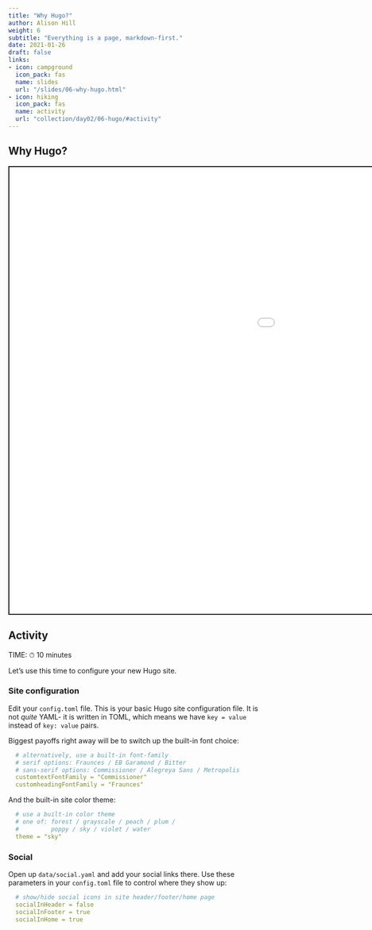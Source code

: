 ```yaml
---
title: "Why Hugo?"
author: Alison Hill
weight: 6
subtitle: "Everything is a page, markdown-first."
date: 2021-01-26
draft: false
links:
- icon: campground
  icon_pack: fas
  name: slides
  url: "/slides/06-why-hugo.html"
- icon: hiking
  icon_pack: fas
  name: activity
  url: "collection/day02/06-hugo/#activity"
---
```


<script src="{{< blogdown/postref >}}index_files/fitvids/fitvids.min.js"></script>

## Why Hugo?

<div class="shareagain" style="min-width:300px;margin:1em auto;">
<iframe src="/slides/06-why-hugo.html" width="1600" height="900" style="border:2px solid currentColor;" loading="lazy" allowfullscreen></iframe>
<script>fitvids('.shareagain', {players: 'iframe'});</script>
</div>

## Activity

TIME: ⏱ 10 minutes

Let’s use this time to configure your new Hugo site.

### Site configuration

Edit your `config.toml` file. This is your basic Hugo site configuration file. It is not *quite* YAML- it is written in TOML, which means we have `key = value` instead of `key: value` pairs.

Biggest payoffs right away will be to switch up the built-in font choice:

``` yaml
  # alternatively, use a built-in font-family
  # serif options: Fraunces / EB Garamond / Bitter
  # sans-serif options: Commissioner / Alegreya Sans / Metropolis
  customtextFontFamily = "Commissioner"
  customheadingFontFamily = "Fraunces"
```

And the built-in site color theme:

``` yaml
  # use a built-in color theme
  # one of: forest / grayscale / peach / plum /
  #         poppy / sky / violet / water
  theme = "sky"
```

### Social

Open up `data/social.yaml` and add your social links there. Use these parameters in your `config.toml` file to control where they show up:

``` yaml
  # show/hide social icons in site header/footer/home page
  socialInHeader = false
  socialInFooter = true
  socialInHome = true
```
